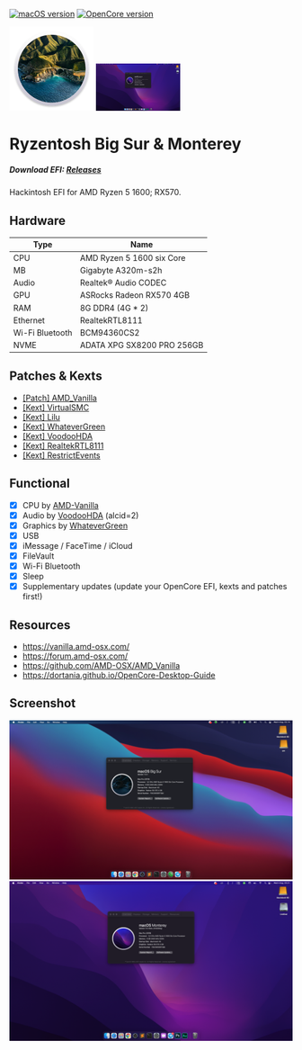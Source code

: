 
[![macOS version](https://img.shields.io/badge/macOS-11.5.1-informational.svg)](https://www.apple.com/macos) [![OpenCore version](https://img.shields.io/badge/OpenCore-0.7.2-informational.svg)](https://github.com/acidanthera/OpenCorePkg) 

<img src="pic/big-sur.png" width="150"/>
<img src="pic/monterey.png" width="150"/>

# Ryzentosh Big Sur & Monterey
##### Download EFI: [Releases](https://github.com/GebangKiidiw/EFI-Ryzentosh/releases)

Hackintosh EFI for AMD Ryzen 5 1600; RX570.

## Hardware

| Type                 | Name                              |
|----------------------|-----------------------------------|
| CPU                  | AMD Ryzen 5 1600 six Core         |
| MB                   | Gigabyte A320m-s2h                |
| Audio                | Realtek® Audio CODEC              |
| GPU                  | ASRocks Radeon RX570 4GB          |
| RAM                  | 8G DDR4 (4G * 2)                  |
| Ethernet             | RealtekRTL8111                    |
| Wi-Fi Bluetooth      | BCM94360CS2                       |
| NVME                 | ADATA XPG SX8200 PRO 256GB        |

## Patches & Kexts
 - [[Patch] AMD_Vanilla](https://github.com/AMD-OSX/AMD_Vanilla)
 - [[Kext] VirtualSMC](https://github.com/acidanthera/VirtualSMC)
 - [[Kext] Lilu](https://github.com/acidanthera/Lilu)
 - [[Kext] WhateverGreen](https://github.com/acidanthera/WhateverGreen)
 - [[Kext] VoodooHDA](https://sourceforge.net/projects/voodoohda/)
 - [[Kext] RealtekRTL8111](https://github.com/Mieze/RTL8111_driver_for_OS_X/releases)
 - [[Kext] RestrictEvents](https://github.com/acidanthera/RestrictEvents)

## Functional

- [x] CPU by [AMD-Vanilla](https://github.com/AMD-OSX/AMD_Vanilla)
- [x] Audio by [VoodooHDA](https://sourceforge.net/projects/voodoohda/) (alcid=2)
- [x] Graphics by [WhateverGreen](https://github.com/acidanthera/WhateverGreen)
- [x] USB
- [x] iMessage / FaceTime / iCloud
- [x] FileVault
- [x] Wi-Fi Bluetooth
- [x] Sleep
- [x] Supplementary updates (update your OpenCore EFI, kexts and patches first!)
 
## Resources
- https://vanilla.amd-osx.com/
- https://forum.amd-osx.com/
- https://github.com/AMD-OSX/AMD_Vanilla
- https://dortania.github.io/OpenCore-Desktop-Guide

## Screenshot
![BIG](pic/home.png)
![BIG](pic/montereyhome.png)
